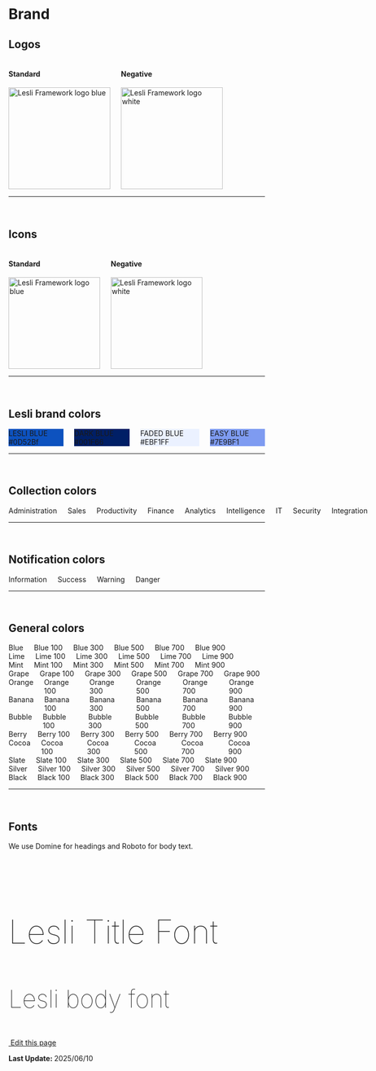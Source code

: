 
# Brand

## Logos

<div class="columns lesli-css-color-logos">
    <div class="br-2 pl-6 pb-5 has-background-grey-lighter">
        <h4>Standard</h4>
        <img width="200" alt="Lesli Framework logo blue" src="/images/brand/lesli.svg" />
    </div>
    <div class="br-2 pl-6 pb-5 has-background-grey-darker">
        <h4 class="has-text-white">Negative</h4>
        <img width="200" alt="Lesli Framework logo white" src="/images/brand/lesli-white.svg" />
    </div>
</div>


<hr />
<br />

## Icons

<div class="columns lesli-css-color-logos">
    <div class="br-2 pl-6 pb-5  has-background-grey-lighter">
        <h4>Standard</h4>
        <img width="180" class="m-auto display-block" alt="Lesli Framework logo blue" src="/images/brand/lesli-icon.svg" />
    </div>
    <div class="br-2 pl-6 pb-5  has-background-grey-darker">
        <h4 class="has-text-white">Negative</h4>
        <img width="180" class="m-auto display-block" alt="Lesli Framework logo white" src="/images/brand/lesli-icon-white.svg" />
    </div>
</div>


<hr />
<br />

## Lesli brand colors
<div class="columns lesli-css-brand-colors">
    <div class="column">
        <div class="has-text-centered py-6 br-2 has-text-white" style="background:#0d52bf;">
            LESLI BLUE <br> #0D52Bf
        </div>
    </div>
    <div class="column">
        <div class="has-text-centered py-6 br-2 has-text-white" style="background:#001f66;">
            DARK BLUE<br> #001F66
        </div>
    </div>
    <div class="column">
        <div class="has-text-centered py-6 br-2 has-text-info" style="background:#EBF1FF;">
            FADED BLUE <br> #EBF1FF
        </div>
    </div>
    <div class="column">
        <div class="has-text-centered py-6 br-2 has-text-white" style="background:#7E9BF1;">
            EASY BLUE <br> #7E9BF1
        </div>
    </div>
</div>


<hr />
<br />

## Collection colors
<div class="columns is-multiline lesli-css-color-collections">
    <div class="br-2 has-text-centered px-5 py-6 has-text-white lesli-background-collection-administration">
        Administration
    </div>
    <div class="br-2 has-text-centered px-5 py-6 has-text-white lesli-background-collection-sales">
        Sales
    </div>
    <div class="br-2 has-text-centered px-5 py-6 has-text-white lesli-background-collection-productivity">
        Productivity
    </div>
    <div class="br-2 has-text-centered px-5 py-6 has-text-white lesli-background-collection-finance">
        Finance
    </div>
    <div class="br-2 has-text-centered px-5 py-6 has-text-black lesli-background-collection-analytics">
        Analytics
    </div>
    <div class="br-2 has-text-centered px-5 py-6 has-text-white lesli-background-collection-intelligence">
        Intelligence
    </div>
    <div class="br-2 has-text-centered px-5 py-6 has-text-black lesli-background-collection-it">
        IT
    </div>
    <div class="br-2 has-text-centered px-5 py-6 has-text-black lesli-background-collection-security">
        Security
    </div>
    <div class="br-2 has-text-centered px-5 py-6 has-text-black lesli-background-collection-integration">
        Integration
    </div>
</div>


<hr />
<br />

## Notification colors
<div class="columns">
    <div class="br-2 has-text-centered py-4 has-text-white has-background-info">
        Information
    </div>
    <div class="br-2 has-text-centered py-4 has-text-black has-background-success">
        Success
    </div>
    <div class="br-2 has-text-centered py-4 has-text-black has-background-warning">
        Warning
    </div>
    <div class="br-2 has-text-centered py-4 has-text-white has-background-danger">
        Danger
    </div>
</div>


<hr />
<br />

## General colors
<div class="columns">
    <div class="br-2 has-text-centered py-4 has-text-white lesli-background-blue-500">
        Blue
    </div>
    <div class="br-2 has-text-centered py-4 has-text-black lesli-background-blue-100">
        Blue 100
    </div>
    <div class="br-2 has-text-centered py-4 has-text-black lesli-background-blue-300">
        Blue 300
    </div>
    <div class="br-2 has-text-centered py-4 has-text-white lesli-background-blue-500">
        Blue 500
    </div>
    <div class="br-2 has-text-centered py-4 has-text-white lesli-background-blue-700">
        Blue 700
    </div>
    <div class="br-2 has-text-centered py-4 has-text-white lesli-background-blue-900">
        Blue 900
    </div>
</div>

<div class="columns">
    <div class="br-2 has-text-centered py-4 has-text-white lesli-background-lime-500">
        Lime
    </div>
    <div class="br-2 has-text-centered py-4 has-text-black lesli-background-lime-100">
        Lime 100
    </div>
    <div class="br-2 has-text-centered py-4 has-text-black lesli-background-lime-300">
        Lime 300
    </div>
    <div class="br-2 has-text-centered py-4 has-text-white lesli-background-lime-500">
        Lime 500
    </div>
    <div class="br-2 has-text-centered py-4 has-text-white lesli-background-lime-700">
        Lime 700
    </div>
    <div class="br-2 has-text-centered py-4 has-text-white lesli-background-lime-900">
        Lime 900
    </div>
</div>

<div class="columns">
    <div class="br-2 has-text-centered py-4 has-text-white lesli-background-mint-500">
        Mint
    </div>
    <div class="br-2 has-text-centered py-4 has-text-black lesli-background-mint-100">
        Mint 100
    </div>
    <div class="br-2 has-text-centered py-4 has-text-black lesli-background-mint-300">
        Mint 300
    </div>
    <div class="br-2 has-text-centered py-4 has-text-white lesli-background-mint-500">
        Mint 500
    </div>
    <div class="br-2 has-text-centered py-4 has-text-white lesli-background-mint-700">
        Mint 700
    </div>
    <div class="br-2 has-text-centered py-4 has-text-white lesli-background-mint-900">
        Mint 900
    </div>
</div>

<div class="columns">
    <div class="br-2 has-text-centered py-4 has-text-white lesli-background-grape-500">
        Grape
    </div>
    <div class="br-2 has-text-centered py-4 has-text-black lesli-background-grape-100">
        Grape 100
    </div>
    <div class="br-2 has-text-centered py-4 has-text-black lesli-background-grape-300">
        Grape 300
    </div>
    <div class="br-2 has-text-centered py-4 has-text-white lesli-background-grape-500">
        Grape 500
    </div>
    <div class="br-2 has-text-centered py-4 has-text-white lesli-background-grape-700">
        Grape 700
    </div>
    <div class="br-2 has-text-centered py-4 has-text-white lesli-background-grape-900">
        Grape 900
    </div>
</div>

<div class="columns">
    <div class="br-2 has-text-centered py-4 has-text-white lesli-background-orange-500">
        Orange
    </div>
    <div class="br-2 has-text-centered py-4 has-text-black lesli-background-orange-100">
        Orange 100
    </div>
    <div class="br-2 has-text-centered py-4 has-text-black lesli-background-orange-300">
        Orange 300
    </div>
    <div class="br-2 has-text-centered py-4 has-text-white lesli-background-orange-500">
        Orange 500
    </div>
    <div class="br-2 has-text-centered py-4 has-text-white lesli-background-orange-700">
        Orange 700
    </div>
    <div class="br-2 has-text-centered py-4 has-text-white lesli-background-orange-900">
        Orange 900
    </div>
</div>

<div class="columns">
    <div class="br-2 has-text-centered py-4 has-text-black lesli-background-banana-500">
        Banana
    </div>
    <div class="br-2 has-text-centered py-4 has-text-black lesli-background-banana-100">
        Banana 100
    </div>
    <div class="br-2 has-text-centered py-4 has-text-black lesli-background-banana-300">
        Banana 300
    </div>
    <div class="br-2 has-text-centered py-4 has-text-black lesli-background-banana-500">
        Banana 500
    </div>
    <div class="br-2 has-text-centered py-4 has-text-white lesli-background-banana-700">
        Banana 700
    </div>
    <div class="br-2 has-text-centered py-4 has-text-white lesli-background-banana-900">
        Banana 900
    </div>
</div>

<div class="columns">
    <div class="br-2 has-text-centered py-4 has-text-white lesli-background-bubble-500">
        Bubble
    </div>
    <div class="br-2 has-text-centered py-4 has-text-black lesli-background-bubble-100">
        Bubble 100
    </div>
    <div class="br-2 has-text-centered py-4 has-text-black lesli-background-bubble-300">
        Bubble 300
    </div>
    <div class="br-2 has-text-centered py-4 has-text-white lesli-background-bubble-500">
        Bubble 500
    </div>
    <div class="br-2 has-text-centered py-4 has-text-white lesli-background-bubble-700">
        Bubble 700
    </div>
    <div class="br-2 has-text-centered py-4 has-text-white lesli-background-bubble-900">
        Bubble 900
    </div>
</div>

<div class="columns">
    <div class="br-2 has-text-centered py-4 has-text-white lesli-background-berry-500">
        Berry
    </div>
    <div class="br-2 has-text-centered py-4 has-text-black lesli-background-berry-100">
        Berry 100
    </div>
    <div class="br-2 has-text-centered py-4 has-text-white lesli-background-berry-300">
        Berry 300
    </div>
    <div class="br-2 has-text-centered py-4 has-text-white lesli-background-berry-500">
        Berry 500
    </div>
    <div class="br-2 has-text-centered py-4 has-text-white lesli-background-berry-700">
        Berry 700
    </div>
    <div class="br-2 has-text-centered py-4 has-text-white lesli-background-berry-900">
        Berry 900
    </div>
</div>

<div class="columns">
    <div class="br-2 has-text-centered py-4 has-text-white lesli-background-cocoa-500">
        Cocoa
    </div>
    <div class="br-2 has-text-centered py-4 has-text-white lesli-background-cocoa-100">
        Cocoa 100
    </div>
    <div class="br-2 has-text-centered py-4 has-text-white lesli-background-cocoa-300">
        Cocoa 300
    </div>
    <div class="br-2 has-text-centered py-4 has-text-white lesli-background-cocoa-500">
        Cocoa 500
    </div>
    <div class="br-2 has-text-centered py-4 has-text-white lesli-background-cocoa-700">
        Cocoa 700
    </div>
    <div class="br-2 has-text-centered py-4 has-text-white lesli-background-cocoa-900">
        Cocoa 900
    </div>
</div>

<div class="columns">
    <div class="br-2 has-text-centered py-4 has-text-white lesli-background-slate-500">
        Slate
    </div>
    <div class="br-2 has-text-centered py-4 has-text-black lesli-background-slate-100">
        Slate 100
    </div>
    <div class="br-2 has-text-centered py-4 has-text-white lesli-background-slate-300">
        Slate 300
    </div>
    <div class="br-2 has-text-centered py-4 has-text-white lesli-background-slate-500">
        Slate 500
    </div>
    <div class="br-2 has-text-centered py-4 has-text-white lesli-background-slate-700">
        Slate 700
    </div>
    <div class="br-2 has-text-centered py-4 has-text-white lesli-background-slate-900">
        Slate 900
    </div>
</div>

<div class="columns">
    <div class="br-2 has-text-centered py-4 has-text-white lesli-background-silver-500">
        Silver
    </div>
    <div class="br-2 has-text-centered py-4 has-text-black lesli-background-silver-100">
        Silver 100
    </div>
    <div class="br-2 has-text-centered py-4 has-text-black lesli-background-silver-300">
        Silver 300
    </div>
    <div class="br-2 has-text-centered py-4 has-text-white lesli-background-silver-500">
        Silver 500
    </div>
    <div class="br-2 has-text-centered py-4 has-text-white lesli-background-silver-700">
        Silver 700
    </div>
    <div class="br-2 has-text-centered py-4 has-text-white lesli-background-silver-900">
        Silver 900
    </div>
</div>

<div class="columns">
    <div class="br-2 has-text-centered py-4 has-text-white lesli-background-black-500">
        Black
    </div>
    <div class="br-2 has-text-centered py-4 has-text-white lesli-background-black-100">
        Black 100
    </div>
    <div class="br-2 has-text-centered py-4 has-text-white lesli-background-black-300">
        Black 300
    </div>
    <div class="br-2 has-text-centered py-4 has-text-white lesli-background-black-500">
        Black 500
    </div>
    <div class="br-2 has-text-centered py-4 has-text-white lesli-background-black-700">
        Black 700
    </div>
    <div class="br-2 has-text-centered py-4 has-text-white lesli-background-black-900">
        Black 900
    </div>
</div>


<hr />
<br />

## Fonts

We use Domine for headings and Roboto for body text.

<br />

<h3 style="font-weight:100;font-size:4rem;" class="has-text-centered">Lesli Title Font</h3>
<p style="font-weight:100;font-size:3rem;" class="has-text-centered">Lesli body font</p>

<section class="lesli-markdown-info">
    <p><a target="blank" href="https://github.com/LesliTech/Lesli/tree/master/docs/about/brand.md"><i class="ri-external-link-fill"></i>&nbsp;Edit this page</a><p/>
    <p><b>Last Update: </b>2025/06/10</p>
</section>

<!-- This code was automatically generated -->
<!-- to update this docs please run rake docs:build -->

